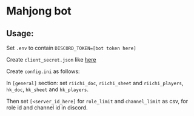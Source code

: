 # Mahjong bot

## Usage:
Set `.env` to contain `DISCORD_TOKEN=[bot token here]`

Create `client_secret.json` like [here](https://pygsheets.readthedocs.io/en/stable/authorization.html)

Create `config.ini` as follows:

In `[general]` section: set `riichi_doc`, `riichi_sheet` and `riichi_players`, `hk_doc`, `hk_sheet` and `hk_players`.

Then set `[<server_id_here]` for `role_limit` and `channel_limit` as csv, for role id and channel id in discord.
